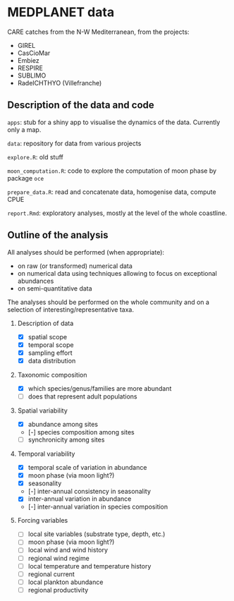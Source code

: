 # MEDPLANET data

CARE catches from the N-W Mediterranean, from the projects:

- GIREL
- CasCioMar
- Embiez
- RESPIRE
- SUBLIMO
- RadeICHTHYO (Villefranche)

## Description of the data and code

`apps`: stub for a shiny app to visualise the dynamics of the data. Currently only a map.

`data`: repository for data from various projects

`explore.R`: old stuff

`moon_computation.R`: code to explore the computation of moon phase by package `oce` 

`prepare_data.R`: read and concatenate data, homogenise data, compute CPUE

`report.Rmd`: exploratory analyses, mostly at the level of the whole coastline.


## Outline of the analysis

All analyses should be performed (when appropriate):

-   on raw (or transformed) numerical data
-   on numerical data using techniques allowing to focus on exceptional abundances
-   on semi-quantitative data

The analyses should be performed on the whole community and on a selection of interesting/representative taxa.

1. Description of data
    - [x] spatial scope
    - [x] temporal scope
    - [x] sampling effort
    - [x] data distribution

2. Taxonomic composition
    - [x] which species/genus/families are more abundant
    - [ ] does that represent adult populations

3. Spatial variability
    - [x] abundance among sites
    - [-] species composition among sites
    - [ ] synchronicity among sites
    
4. Temporal variability
    - [x] temporal scale of variation in abundance
    - [x] moon phase (via moon light?)
    - [x] seasonality
    - [-] inter-annual consistency in seasonality
    - [x] inter-annual variation in abundance
    - [-] inter-annual variation in species composition
        
5. Forcing variables
    - [ ] local site variables (substrate type, depth, etc.)
    - [ ] moon phase (via moon light?)
    - [ ] local wind and wind history
    - [ ] regional wind regime
    - [ ] local temperature and temperature history
    - [ ] regional current
    - [ ] local plankton abundance
    - [ ] regional productivity
